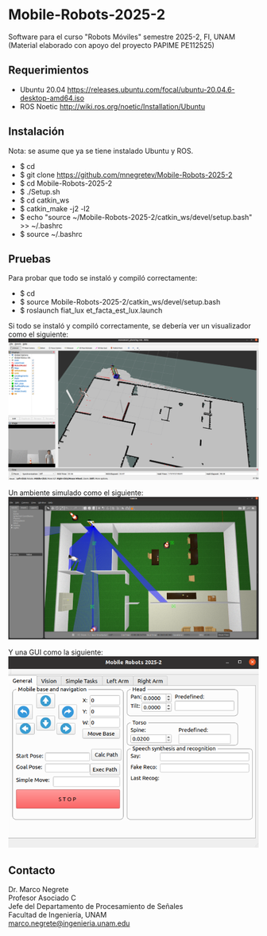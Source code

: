 # Mobile-Robots-2025-2
Software para el curso "Robots Móviles" semestre 2025-2, FI, UNAM<br>
(Material elaborado con apoyo del proyecto PAPIME PE112525)

## Requerimientos

* Ubuntu 20.04 https://releases.ubuntu.com/focal/ubuntu-20.04.6-desktop-amd64.iso
* ROS Noetic http://wiki.ros.org/noetic/Installation/Ubuntu

## Instalación

Nota: se asume que ya se tiene instalado Ubuntu y ROS.

* $ cd
* $ git clone https://github.com/mnegretev/Mobile-Robots-2025-2
* $ cd Mobile-Robots-2025-2
* $ ./Setup.sh
* $ cd catkin_ws
* $ catkin_make -j2 -l2
* $ echo "source ~/Mobile-Robots-2025-2/catkin_ws/devel/setup.bash" >> ~/.bashrc
* $ source ~/.bashrc

## Pruebas

Para probar que todo se instaló y compiló correctamente:

* $ cd 
* $ source Mobile-Robots-2025-2/catkin_ws/devel/setup.bash
* $ roslaunch fiat_lux et_facta_est_lux.launch

Si todo se instaló y compiló correctamente, se debería ver un visualizador como el siguiente:
![rviz](https://github.com/mnegretev/Mobile-Robots-2025-2/blob/main/Media/rviz.png)

Un ambiente simulado como el siguiente:
![gazebo](https://github.com/mnegretev/Mobile-Robots-2025-2/blob/main/Media/gazebo.png)

Y una GUI como la siguiente:
![GUIExample](https://github.com/mnegretev/Mobile-Robots-2025-2/blob/main/Media/gui.png)

## Contacto
Dr. Marco Negrete<br>
Profesor Asociado C<br>
Jefe del Departamento de Procesamiento de Señales<br>
Facultad de Ingeniería, UNAM <br>
marco.negrete@ingenieria.unam.edu<br>
